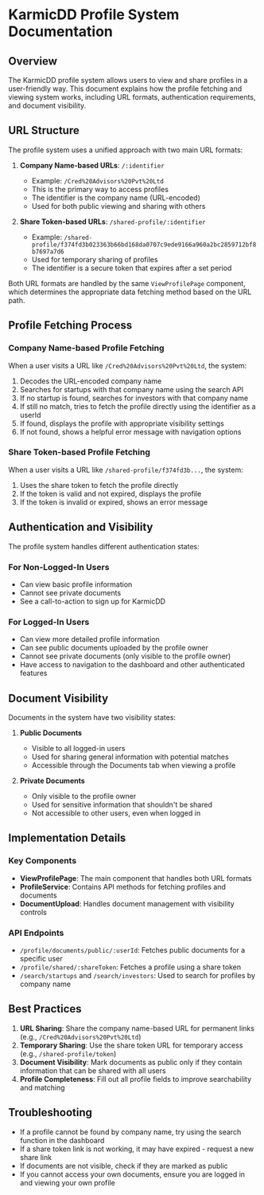 # KarmicDD Profile System Documentation

## Overview

The KarmicDD profile system allows users to view and share profiles in a user-friendly way. This document explains how the profile fetching and viewing system works, including URL formats, authentication requirements, and document visibility.

## URL Structure

The profile system uses a unified approach with two main URL formats:

1. **Company Name-based URLs**: `/:identifier`
   - Example: `/Cred%20Advisors%20Pvt%20Ltd`
   - This is the primary way to access profiles
   - The identifier is the company name (URL-encoded)
   - Used for both public viewing and sharing with others

2. **Share Token-based URLs**: `/shared-profile/:identifier`
   - Example: `/shared-profile/f374fd3b023363b66bd168da0707c9ede9166a960a2bc2859712bf8b7697a7d6`
   - Used for temporary sharing of profiles
   - The identifier is a secure token that expires after a set period

Both URL formats are handled by the same `ViewProfilePage` component, which determines the appropriate data fetching method based on the URL path.

## Profile Fetching Process

### Company Name-based Profile Fetching

When a user visits a URL like `/Cred%20Advisors%20Pvt%20Ltd`, the system:

1. Decodes the URL-encoded company name
2. Searches for startups with that company name using the search API
3. If no startup is found, searches for investors with that company name
4. If still no match, tries to fetch the profile directly using the identifier as a userId
5. If found, displays the profile with appropriate visibility settings
6. If not found, shows a helpful error message with navigation options

### Share Token-based Profile Fetching

When a user visits a URL like `/shared-profile/f374fd3b...`, the system:

1. Uses the share token to fetch the profile directly
2. If the token is valid and not expired, displays the profile
3. If the token is invalid or expired, shows an error message

## Authentication and Visibility

The profile system handles different authentication states:

### For Non-Logged-In Users

- Can view basic profile information
- Cannot see private documents
- See a call-to-action to sign up for KarmicDD

### For Logged-In Users

- Can view more detailed profile information
- Can see public documents uploaded by the profile owner
- Cannot see private documents (only visible to the profile owner)
- Have access to navigation to the dashboard and other authenticated features

## Document Visibility

Documents in the system have two visibility states:

1. **Public Documents**
   - Visible to all logged-in users
   - Used for sharing general information with potential matches
   - Accessible through the Documents tab when viewing a profile

2. **Private Documents**
   - Only visible to the profile owner
   - Used for sensitive information that shouldn't be shared
   - Not accessible to other users, even when logged in

## Implementation Details

### Key Components

- **ViewProfilePage**: The main component that handles both URL formats
- **ProfileService**: Contains API methods for fetching profiles and documents
- **DocumentUpload**: Handles document management with visibility controls

### API Endpoints

- `/profile/documents/public/:userId`: Fetches public documents for a specific user
- `/profile/shared/:shareToken`: Fetches a profile using a share token
- `/search/startups` and `/search/investors`: Used to search for profiles by company name

## Best Practices

1. **URL Sharing**: Share the company name-based URL for permanent links (e.g., `/Cred%20Advisors%20Pvt%20Ltd`)
2. **Temporary Sharing**: Use the share token URL for temporary access (e.g., `/shared-profile/token`)
3. **Document Visibility**: Mark documents as public only if they contain information that can be shared with all users
4. **Profile Completeness**: Fill out all profile fields to improve searchability and matching

## Troubleshooting

- If a profile cannot be found by company name, try using the search function in the dashboard
- If a share token link is not working, it may have expired - request a new share link
- If documents are not visible, check if they are marked as public
- If you cannot access your own documents, ensure you are logged in and viewing your own profile
